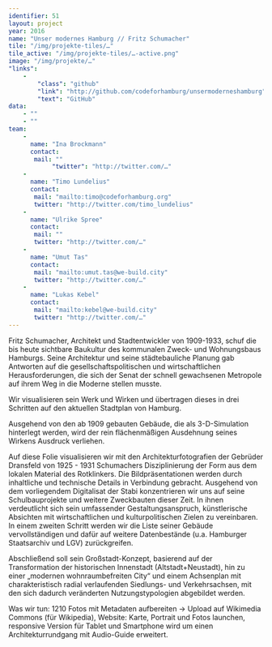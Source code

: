 ```yaml
---
identifier: 51
layout: project
year: 2016
name: "Unser modernes Hamburg // Fritz Schumacher"
tile: "/img/projekte-tiles/…"
tile_active: "/img/projekte-tiles/…-active.png"
image: "/img/projekte/…"
"links":
    -
        "class": "github"
        "link": "http://github.com/codeforhamburg/unsermoderneshamburg"
        "text": "GitHub"
data:
    - ""
    - ""
team:
    -
      name: "Ina Brockmann"
      contact:
       mail: ""
            "twitter": "http://twitter.com/…"
    -
      name: "Timo Lundelius"
      contact:
       mail: "mailto:timo@codeforhamburg.org"
       twitter: "http://twitter.com/timo_lundelius"
    -
      name: "Ulrike Spree"
      contact:
       mail: ""
       twitter: "http://twitter.com/…"
    -
      name: "Umut Tas"
      contact:
       mail: "mailto:umut.tas@we-build.city"
       twitter: "http://twitter.com/…"
    -
      name: "Lukas Kebel"
      contact:
       mail: "mailto:kebel@we-build.city"
       twitter: "http://twitter.com/…"
---
```

Fritz Schumacher, Architekt und Stadtentwickler von 1909-1933, schuf die bis heute sichtbare  Baukultur des kommunalen Zweck- und Wohnungsbaus Hamburgs. Seine Architektur und seine städtebauliche Planung gab Antworten auf die gesellschaftspolitischen und wirtschaftlichen Herausforderungen, die sich der Senat der schnell gewachsenen Metropole auf ihrem Weg in die Moderne stellen musste.

Wir visualisieren sein Werk und Wirken und übertragen dieses in drei Schritten auf den aktuellen Stadtplan von Hamburg.

Ausgehend von den ab 1909 gebauten Gebäude, die  als 3-D-Simulation hinterlegt werden, wird  der rein flächenmäßigen Ausdehnung seines Wirkens Ausdruck verliehen.

Auf diese Folie visualisieren wir mit den Architekturfotografien der Gebrüder Dransfeld von 1925 - 1931 Schumachers Disziplinierung der Form aus dem lokalen Material des Rotklinkers. Die Bildpräsentationen werden durch inhaltliche und technische Details in Verbindung gebracht. Ausgehend von dem vorliegendem Digitalisat der Stabi  konzentrieren wir uns auf seine Schulbauprojekte und weitere Zweckbauten dieser Zeit. In ihnen verdeutlicht sich sein umfassender Gestaltungsanspruch, künstlerische Absichten mit wirtschaftlichen und kulturpolitischen Zielen zu vereinbaren. In einem zweiten Schritt werden wir die Liste seiner Gebäude vervollständigen und dafür auf weitere Datenbestände (u.a. Hamburger Staatsarchiv und LGV) zurückgreifen.

Abschließend soll sein Großstadt-Konzept, basierend auf der Transformation der historischen Innenstadt (Altstadt+Neustadt), hin zu einer  „modernen wohnraumbefreiten City“ und einem  Achsenplan mit charakteristisch radial verlaufenden Siedlungs- und Verkehrsachsen, mit den sich dadurch veränderten Nutzungstypologien abgebildet werden.

Was wir tun: 1210 Fotos mit Metadaten aufbereiten -> Upload auf Wikimedia Commons (für Wikipedia), Website: Karte, Portrait und Fotos launchen, responsive Version für Tablet und Smartphone wird um einen Architekturrundgang mit Audio-Guide erweitert.
